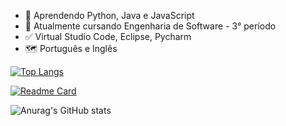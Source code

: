 - 📘 Aprendendo Python, Java e JavaScript
- 💬 Atualmente cursando Engenharia de Software - 3° período
- ✅ Virtual Studio Code, Eclipse, Pycharm
- 🗺️ Português e Inglês

[![Top Langs](https://github-readme-stats.vercel.app/api/top-langs/?username=anuraghazra&layout=donut)](https://github.com/anuraghazra/github-readme-stats)


[![Readme Card](https://github-readme-stats.vercel.app/api/pin/?username=anuraghazra&repo=github-readme-stats)](https://github.com/anuraghazra/github-readme-stats)


![Anurag's GitHub stats](https://github-readme-stats.vercel.app/api?username=anuraghazra&show_icons=true&theme=github_dark)
